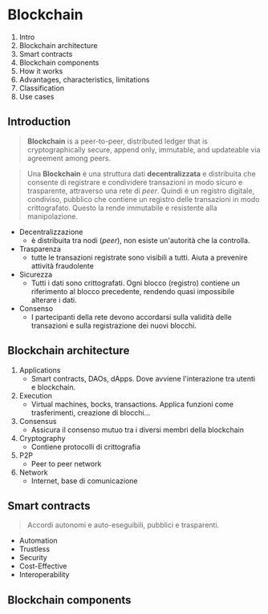 # Blockchain 

1. Intro
2. Blockchain architecture
3. Smart contracts
4. Blockchain components
5. How it works
6. Advantages, characteristics, limitations
7. Classification
8. Use cases

## Introduction

> **Blockchain** is a peer-to-peer, distributed ledger that is cryptographically secure, append only, immutable, and updateable via agreement among peers. 

> Una **Blockchain** è una struttura dati **decentralizzata** e distribuita che consente di registrare e condividere transazioni in modo sicuro e trasparente, attraverso una rete di *peer*. 
> Quindi è un registro digitale, condiviso, pubblico che contiene un registro delle transazioni in modo crittografato. Questo la rende immutabile e resistente alla manipolazione. 

- Decentralizzazione
	- è distribuita tra nodi (*peer*), non esiste un'autorità che la controlla. 
- Trasparenza
	- tutte le transazioni registrate sono visibili a tutti. Aiuta a prevenire attività fraudolente
- Sicurezza
	- Tutti i dati sono crittografati. Ogni blocco (registro) contiene un riferimento al blocco precedente, rendendo quasi impossibile alterare i dati. 
- Consenso
	- I partecipanti della rete devono accordarsi sulla validità delle transazioni e sulla registrazione dei nuovi blocchi. 

## Blockchain architecture

1. Applications
	- Smart contracts, DAOs, dApps. Dove avviene l'interazione tra utenti e blockchain. 
2. Execution
	- Virtual machines, bocks, transactions. Applica funzioni come trasferimenti, creazione di blocchi...
3. Consensus
	- Assicura il consenso mutuo tra i diversi membri della blockchain
4. Cryptography
	- Contiene protocolli di crittografia 
5. P2P
	- Peer to peer network 
6. Network
	- Internet, base di comunicazione 

## Smart contracts
> Accordi autonomi e auto-eseguibili, pubblici e trasparenti.

- Automation
- Trustless
- Security
- Cost-Effective
- Interoperability

## Blockchain components 

